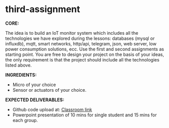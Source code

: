 # third-assignment
**CORE:**

The idea is to build an IoT monitor system which includes all the technologies we have explored during the lessons: databases (mysql or influxdb), mqtt, smart networks, http/api, telegram, json, web server, low power consumption solutions, ecc.
Use the first and second assignments as starting point. You are free to design your project on the basis of your ideas, the only requirement is that the project should include all the technologies listed above. 


**INGREDIENTS:**

- Micro of your choice
- Sensor or actuators of your choice.

**EXPECTED DELIVERABLES:**

- Github code upload at: [Classroom link](https://classroom.github.com/g/QBREQgXa)
- Powerpoint presentation of 10 mins for single student and 15 mins for each group.
